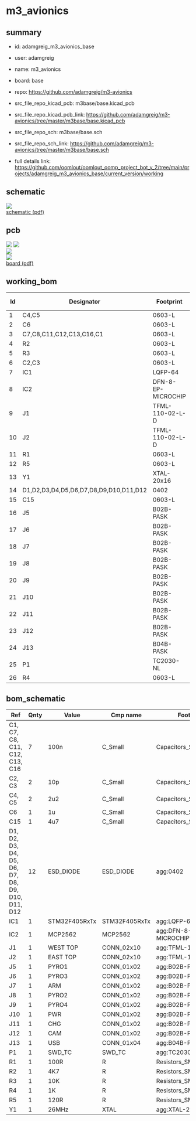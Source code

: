 # m3_avionics
 
## summary 
* id: adamgreig_m3_avionics_base
* user: adamgreig
* name: m3_avionics
* board: base
* repo: https://github.com/adamgreig/m3-avionics
* src_file_repo_kicad_pcb: m3base/base.kicad_pcb
* src_file_repo_kicad_pcb_link: https://github.com/adamgreig/m3-avionics/tree/master/m3base/base.kicad_pcb


* src_file_repo_sch: m3base/base.sch
* src_file_repo_sch_link: https://github.com/adamgreig/m3-avionics/tree/master/m3base/base.sch
* full details link: https://github.com/oomlout/oomlout_oomp_project_bot_v_2/tree/main/projects/adamgreig_m3_avionics_base/current_version/working  

## schematic  
![](working_schematic_600.png)  
[schematic (pdf)](working_schematic.pdf)  

## pcb  
![](working_3d_600.png) 
![](working_3d_front_600.png)  
![](working_3d_back_600.png)  
![](working_600.png)  
[board (pdf)](working.pdf)  

## working_bom
| Id | Designator | Footprint | Quantity | Designation | Supplier and ref |  | None | 
| --- | --- | --- | --- | --- | --- | --- | --- | 
| 1 | C4,C5 | 0603-L | 2 | 2u2 |  |  | [''] | 
| 2 | C6 | 0603-L | 1 | 1u |  |  | [''] | 
| 3 | C7,C8,C11,C12,C13,C16,C1 | 0603-L | 7 | 100n |  |  | [''] | 
| 4 | R2 | 0603-L | 1 | 4K7 |  |  | [''] | 
| 5 | R3 | 0603-L | 1 | 10K |  |  | [''] | 
| 6 | C2,C3 | 0603-L | 2 | 10p |  |  | [''] | 
| 7 | IC1 | LQFP-64 | 1 | STM32F405RxTx |  |  | [''] | 
| 8 | IC2 | DFN-8-EP-MICROCHIP | 1 | MCP2562 |  |  | [''] | 
| 9 | J1 | TFML-110-02-L-D | 1 | WEST TOP |  |  | [''] | 
| 10 | J2 | TFML-110-02-L-D | 1 | EAST TOP |  |  | [''] | 
| 11 | R1 | 0603-L | 1 | 100R |  |  | [''] | 
| 12 | R5 | 0603-L | 1 | 120R |  |  | [''] | 
| 13 | Y1 | XTAL-20x16 | 1 | 26MHz |  |  | [''] | 
| 14 | D1,D2,D3,D4,D5,D6,D7,D8,D9,D10,D11,D12 | 0402 | 12 | ESD_DIODE |  |  | [''] | 
| 15 | C15 | 0603-L | 1 | 4u7 |  |  | [''] | 
| 16 | J5 | B02B-PASK | 1 | PYRO1 |  |  | [''] | 
| 17 | J6 | B02B-PASK | 1 | PYRO3 |  |  | [''] | 
| 18 | J7 | B02B-PASK | 1 | ARM |  |  | [''] | 
| 19 | J8 | B02B-PASK | 1 | PYRO2 |  |  | [''] | 
| 20 | J9 | B02B-PASK | 1 | PYRO4 |  |  | [''] | 
| 21 | J10 | B02B-PASK | 1 | PWR |  |  | [''] | 
| 22 | J11 | B02B-PASK | 1 | CHG |  |  | [''] | 
| 23 | J12 | B02B-PASK | 1 | CAM |  |  | [''] | 
| 24 | J13 | B04B-PASK | 1 | USB |  |  | [''] | 
| 25 | P1 | TC2030-NL | 1 | SWD_TC |  |  | [''] | 
| 26 | R4 | 0603-L | 1 | 1K |  |  | [''] | 


## bom_schematic
| Ref | Qnty | Value | Cmp name | Footprint | Description | Vendor | DNP | 
| --- | --- | --- | --- | --- | --- | --- | --- | 
| C1, C7, C8, C11, C12, C13, C16 | 7 | 100n | C_Small | Capacitors_SMD:C_0603 |  |  |  | 
| C2, C3 | 2 | 10p | C_Small | Capacitors_SMD:C_0603 |  |  |  | 
| C4, C5 | 2 | 2u2 | C_Small | Capacitors_SMD:C_0603 |  |  |  | 
| C6 | 1 | 1u | C_Small | Capacitors_SMD:C_0603 |  |  |  | 
| C15 | 1 | 4u7 | C_Small | Capacitors_SMD:C_0603 |  |  |  | 
| D1, D2, D3, D4, D5, D6, D7, D8, D9, D10, D11, D12 | 12 | ESD_DIODE | ESD_DIODE | agg:0402 |  |  |  | 
| IC1 | 1 | STM32F405RxTx | STM32F405RxTx | agg:LQFP-64 |  |  |  | 
| IC2 | 1 | MCP2562 | MCP2562 | agg:DFN-8-EP-MICROCHIP |  |  |  | 
| J1 | 1 | WEST TOP | CONN_02x10 | agg:TFML-110-02-L-D |  |  |  | 
| J2 | 1 | EAST TOP | CONN_02x10 | agg:TFML-110-02-L-D |  |  |  | 
| J5 | 1 | PYRO1 | CONN_01x02 | agg:B02B-PASK |  |  |  | 
| J6 | 1 | PYRO3 | CONN_01x02 | agg:B02B-PASK |  |  |  | 
| J7 | 1 | ARM | CONN_01x02 | agg:B02B-PASK |  |  |  | 
| J8 | 1 | PYRO2 | CONN_01x02 | agg:B02B-PASK |  |  |  | 
| J9 | 1 | PYRO4 | CONN_01x02 | agg:B02B-PASK |  |  |  | 
| J10 | 1 | PWR | CONN_01x02 | agg:B02B-PASK |  |  |  | 
| J11 | 1 | CHG | CONN_01x02 | agg:B02B-PASK |  |  |  | 
| J12 | 1 | CAM | CONN_01x02 | agg:B02B-PASK |  |  |  | 
| J13 | 1 | USB | CONN_01x04 | agg:B04B-PASK |  |  |  | 
| P1 | 1 | SWD_TC | SWD_TC | agg:TC2030-NL |  |  |  | 
| R1 | 1 | 100R | R | Resistors_SMD:R_0603 |  |  |  | 
| R2 | 1 | 4K7 | R | Resistors_SMD:R_0603 |  |  |  | 
| R3 | 1 | 10K | R | Resistors_SMD:R_0603 |  |  |  | 
| R4 | 1 | 1K | R | Resistors_SMD:R_0603 |  |  |  | 
| R5 | 1 | 120R | R | Resistors_SMD:R_0603 |  |  |  | 
| Y1 | 1 | 26MHz | XTAL | agg:XTAL-20x16 |  |  |  | 



